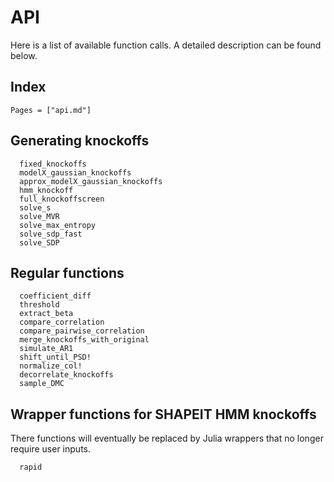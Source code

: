 
# API

Here is a list of available function calls. A detailed description can be found below. 

## Index

```@index
Pages = ["api.md"]
```

## Generating knockoffs

```@docs
  fixed_knockoffs
  modelX_gaussian_knockoffs
  approx_modelX_gaussian_knockoffs
  hmm_knockoff
  full_knockoffscreen
  solve_s
  solve_MVR
  solve_max_entropy
  solve_sdp_fast
  solve_SDP
```

## Regular functions

```@docs
  coefficient_diff
  threshold
  extract_beta
  compare_correlation
  compare_pairwise_correlation
  merge_knockoffs_with_original
  simulate_AR1
  shift_until_PSD!
  normalize_col!
  decorrelate_knockoffs
  sample_DMC
```

## Wrapper functions for SHAPEIT HMM knockoffs

There functions will eventually be replaced by Julia wrappers that no longer require user inputs. 

```@docs
  rapid
```
